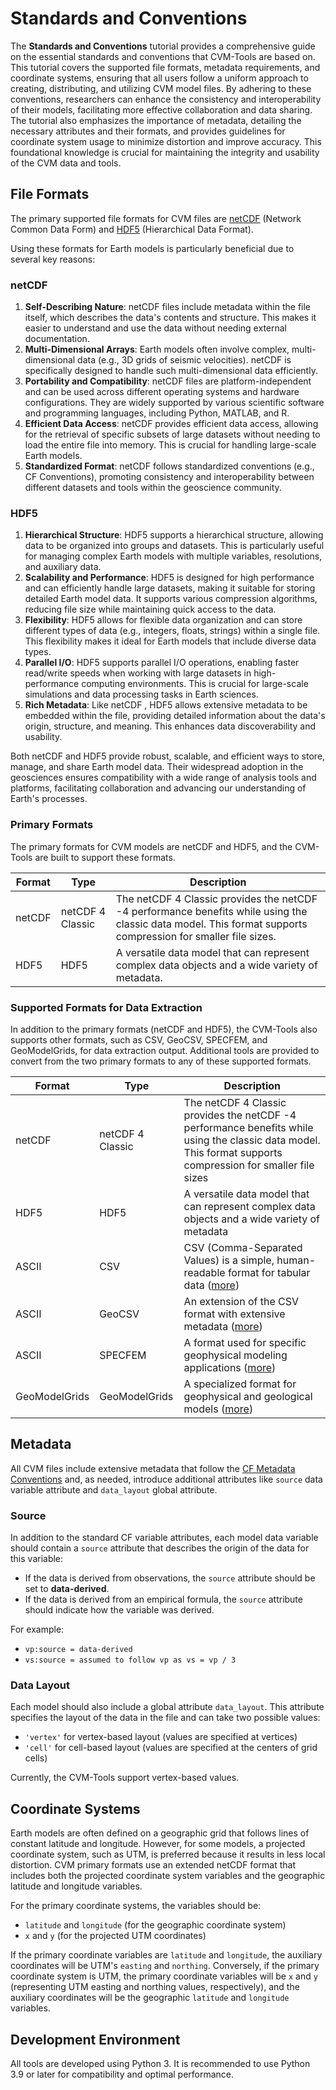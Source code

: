# Standards and Conventions

The **Standards and Conventions** tutorial provides a comprehensive guide on the essential standards and conventions that CVM-Tools are based on. This tutorial covers the supported file formats, metadata requirements, and coordinate systems, ensuring that all users follow a uniform approach to creating, distributing, and utilizing CVM model files. By adhering to these conventions, researchers can enhance the consistency and interoperability of their models, facilitating more effective collaboration and data sharing. The tutorial also emphasizes the importance of metadata, detailing the necessary attributes and their formats, and provides guidelines for coordinate system usage to minimize distortion and improve accuracy. This foundational knowledge is crucial for maintaining the integrity and usability of the CVM data and tools.

## File Formats

The primary supported file formats for CVM files are [netCDF](https://www.unidata.ucar.edu/software/netcdf/) (Network Common Data Form) and [HDF5](https://www.hdfgroup.org/) (Hierarchical Data Format).

Using these formats for Earth models is particularly beneficial due to several key reasons:

### netCDF

1. **Self-Describing Nature**: netCDF files include metadata within the file itself, which describes the data's contents and structure. This makes it easier to understand and use the data without needing external documentation.
2. **Multi-Dimensional Arrays**: Earth models often involve complex, multi-dimensional data (e.g., 3D grids of seismic velocities). netCDF is specifically designed to handle such multi-dimensional data efficiently.
3. **Portability and Compatibility**: netCDF files are platform-independent and can be used across different operating systems and hardware configurations. They are widely supported by various scientific software and programming languages, including Python, MATLAB, and R.
4. **Efficient Data Access**: netCDF provides efficient data access, allowing for the retrieval of specific subsets of large datasets without needing to load the entire file into memory. This is crucial for handling large-scale Earth models.
5. **Standardized Format**: netCDF follows standardized conventions (e.g., CF Conventions), promoting consistency and interoperability between different datasets and tools within the geoscience community.

### HDF5

1. **Hierarchical Structure**: HDF5 supports a hierarchical structure, allowing data to be organized into groups and datasets. This is particularly useful for managing complex Earth models with multiple variables, resolutions, and auxiliary data.
2. **Scalability and Performance**: HDF5 is designed for high performance and can efficiently handle large datasets, making it suitable for storing detailed Earth model data. It supports various compression algorithms, reducing file size while maintaining quick access to the data.
3. **Flexibility**: HDF5 allows for flexible data organization and can store different types of data (e.g., integers, floats, strings) within a single file. This flexibility makes it ideal for Earth models that include diverse data types.
4. **Parallel I/O**: HDF5 supports parallel I/O operations, enabling faster read/write speeds when working with large datasets in high-performance computing environments. This is crucial for large-scale simulations and data processing tasks in Earth sciences.
5. **Rich Metadata**: Like netCDF , HDF5 allows extensive metadata to be embedded within the file, providing detailed information about the data's origin, structure, and meaning. This enhances data discoverability and usability.

Both netCDF and HDF5 provide robust, scalable, and efficient ways to store, manage, and share Earth model data. Their widespread adoption in the geosciences ensures compatibility with a wide range of analysis tools and platforms, facilitating collaboration and advancing our understanding of Earth's processes.

### Primary Formats

The primary formats for CVM models are netCDF and HDF5, and the CVM-Tools are built to support these formats.

| Format | Type             | Description                                                                                                                                                   |
| ------ | ---------------- | ------------------------------------------------------------------------------------------------------------------------------------------------------------- |
| netCDF | netCDF 4 Classic | The netCDF 4 Classic provides the netCDF -4 performance benefits while using the classic data model. This format supports compression for smaller file sizes. |
| HDF5   | HDF5             | A versatile data model that can represent complex data objects and a wide variety of metadata.                                                                |

### Supported Formats for Data Extraction

In addition to the primary formats (netCDF and HDF5), the CVM-Tools also supports other formats, such as CSV, GeoCSV, SPECFEM, and GeoModelGrids, for data extraction output. Additional tools are provided to convert from the two primary formats to any of these supported formats.

| Format        | Type             | Description                                                                                                                                                                                                                                |
| ------------- | ---------------- | ------------------------------------------------------------------------------------------------------------------------------------------------------------------------------------------------------------------------------------------ |
| netCDF        | netCDF 4 Classic | The netCDF 4 Classic provides the netCDF -4 performance benefits while using the classic data model. This format supports compression for smaller file sizes                                                                               |
| HDF5          | HDF5             | A versatile data model that can represent complex data objects and a wide variety of metadata                                                                                                                                              |
| ASCII         | CSV              | CSV (Comma-Separated Values) is a simple, human-readable format for tabular data ([more](<https://en.wikipedia.org/wiki/Comma-separated_values#:~:text=Comma%2Dseparated%20values%20(CSV),typically%20represents%20one%20data%20record.>)) |
| ASCII         | GeoCSV           | An extension of the CSV format with extensive metadata ([more](http://geows.ds.iris.edu/documents/GeoCSV.pdf))                                                                                                                             |
| ASCII         | SPECFEM          | A format used for specific geophysical modeling applications ([more](https://specfem.org/))                                                                                                                                                |
| GeoModelGrids | GeoModelGrids    | A specialized format for geophysical and geological models ([more](https://geomodelgrids.readthedocs.io/en/latest/))                                                                                                                       |

## Metadata

All CVM files include extensive metadata that follow the [CF Metadata Conventions](https://cfconventions.org/) and, as needed, introduce additional attributes like `source` data variable attribute and `data_layout` global attribute.

### Source

In addition to the standard CF variable attributes, each model data variable should contain a `source` attribute that describes the origin of the data for this variable:

- If the data is derived from observations, the `source` attribute should be set to **data-derived**.
- If the data is derived from an empirical formula, the `source` attribute should indicate how the variable was derived.

For example:

- `vp:source = data-derived`
- `vs:source = assumed to follow vp as vs = vp / 3`

### Data Layout

Each model should also include a global attribute `data_layout`. This attribute specifies the layout of the data in the file and can take two possible values:

- `'vertex'` for vertex-based layout (values are specified at vertices)
- `'cell'` for cell-based layout (values are specified at the centers of grid cells)

Currently, the CVM-Tools support vertex-based values.

## Coordinate Systems

Earth models are often defined on a geographic grid that follows lines of constant latitude and longitude. However, for some models, a projected coordinate system, such as UTM, is preferred because it results in less local distortion. CVM primary formats use an extended netCDF format that includes both the projected coordinate system variables and the geographic latitude and longitude variables.

For the primary coordinate systems, the variables should be:

- `latitude` and `longitude` (for the geographic coordinate system)
- `x` and `y` (for the projected UTM coordinates)

If the primary coordinate variables are `latitude` and `longitude`, the auxiliary coordinates will be UTM's `easting` and `northing`. Conversely, if the primary coordinate system is UTM, the primary coordinate variables will be `x` and `y` (representing UTM easting and northing values, respectively), and the auxiliary coordinates will be the geographic `latitude` and `longitude` variables.

## Development Environment

All tools are developed using Python 3. It is recommended to use Python 3.9 or later for compatibility and optimal performance.
